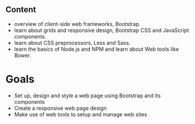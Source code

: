 ## Content

* overview of client-side web frameworks, Bootstrap. 
* learn about grids and responsive design, Bootstrap CSS and JavaScript components.
* learn about CSS preprocessors, Less and Sass.
* learn the basics of Node.js and NPM and learn about Web tools like Bower.


# Goals
* Set up, design and style a web page using Bootstrap and its components
* Create a responsive web page design
* Make use of web tools to setup and manage web sites